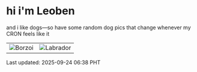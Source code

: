 # hi i'm Leoben

and i like dogs—so have some random dog pics that change whenever my CRON feels like it

|  |  |
|--------|----------|
| ![Borzoi](https://random-dog-vercel.vercel.app/api/random-borzoi?v=1758667126) | ![Labrador](https://random-dog-vercel.vercel.app/api/random-labrador?v=1758667126) |

Last updated: 2025-09-24 06:38 PHT
